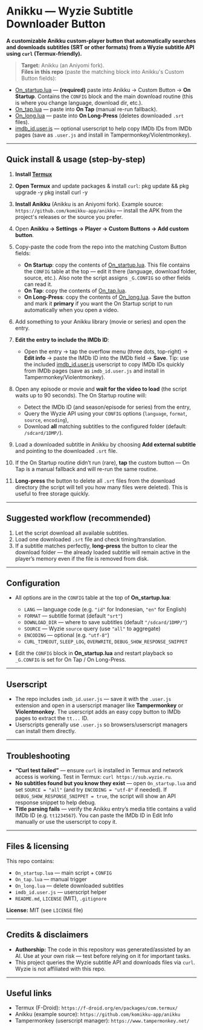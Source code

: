 
# Anikku — Wyzie Subtitle Downloader Button

**A customizable Anikku custom-player button that automatically searches and downloads subtitles (SRT or other formats) from a Wyzie subtitle API using `curl` (Termux-friendly).**

> **Target:** Anikku (an Aniyomi fork).  
> **Files in this repo** (paste the matching block into Anikku's Custom Button fields):
- [On_startup.lua](./On_startup.lua) — **(required)** paste into Anikku → Custom Button → **On Startup**. Contains the `CONFIG` block and the main download routine (this is where you change language, download dir, etc.).
- [On_tap.lua](./On_tap.lua) — paste into **On Tap** (manual re-run fallback).
- [On_long.lua](./On_long.lua) — paste into **On Long-Press** (deletes downloaded `.srt` files).
- [imdb_id.user.js](./imdb_id.user.js) — optional userscript to help copy IMDb IDs from IMDb pages (save as `.user.js` and install in Tampermonkey/Violentmonkey).

---

## Quick install & usage (step-by-step)

1. **Install [Termux](https://f-droid.org/en/packages/com.termux/)** 

3. **Open Termux** and update packages & install `curl`:
   pkg update && pkg upgrade -y
   pkg install curl -y

4. **Install Anikku** (Anikku is an Aniyomi fork). Example source: `https://github.com/komikku-app/anikku` — install the APK from the project's releases or the source you prefer.

5. Open **Anikku → Settings → Player → Custom Buttons → Add custom button**.

6. Copy-paste the code from the repo into the matching Custom Button fields:

   * **On Startup**: copy the contents of [On\_startup.lua](./On_startup.lua). This file contains the `CONFIG` table at the top — edit it there (language, download folder, source, etc.). Also note the script assigns `_G.CONFIG` so other fields can read it.
   * **On Tap**: copy the contents of [On\_tap.lua](./On_tap.lua).
   * **On Long-Press**: copy the contents of [On\_long.lua](./On_long.lua).
     Save the button and mark it **primary** if you want the On Startup script to run automatically when you open a video.

7. Add something to your Anikku library (movie or series) and open the entry.

8. **Edit the entry to include the IMDb ID**:

   * Open the entry → tap the overflow menu (three dots, top-right) → **Edit info** → paste the IMDb ID into the IMDb field → **Save**.
     Tip: use the included [imdb\_id.user.js](./imdb_id.user.js) userscript to copy IMDb IDs quickly from IMDb pages (save as `imdb_id.user.js` and install in Tampermonkey/Violentmonkey).

9. Open any episode or movie and **wait for the video to load** (the script waits up to 90 seconds). The On Startup routine will:

   * Detect the IMDb ID (and season/episode for series) from the entry,
   * Query the Wyzie API using your `CONFIG` options (`language`, `format`, `source`, `encoding`),
   * Download **all** matching subtitles to the configured folder (default: `/sdcard/1DMP/`).

10. Load a downloaded subtitle in Anikku by choosing **Add external subtitle** and pointing to the downloaded `.srt` file.

11. If the On Startup routine didn’t run (rare), **tap** the custom button — On Tap is a manual fallback and will re-run the same routine.

12. **Long-press** the button to delete all `.srt` files from the download directory (the script will tell you how many files were deleted). This is useful to free storage quickly.

---

## Suggested workflow (recommended)

1. Let the script download all available subtitles.
2. Load one downloaded `.srt` file and check timing/translation.
3. If a subtitle matches perfectly, **long-press** the button to clear the download folder — the already loaded subtitle will remain active in the player’s memory even if the file is removed from disk.

---

## Configuration

* All options are in the `CONFIG` table at the top of **On\_startup.lua**:

  * `LANG` — language code (e.g. `"id"` for Indonesian, `"en"` for English)
  * `FORMAT` — subtitle format (default `"srt"`)
  * `DOWNLOAD_DIR` — where to save subtitles (default `"/sdcard/1DMP/"`)
  * `SOURCE` — Wyzie `source` query (use `"all"` to aggregate)
  * `ENCODING` — optional (e.g. `"utf-8"`)
  * `CURL_TIMEOUT`, `SLEEP_LOG`, `OVERWRITE`, `DEBUG_SHOW_RESPONSE_SNIPPET`
* Edit the `CONFIG` block in **On\_startup.lua** and restart playback so `_G.CONFIG` is set for On Tap / On Long-Press.

---

## Userscript

* The repo includes `imdb_id.user.js` — save it with the `.user.js` extension and open in a userscript manager like **Tampermonkey** or **Violentmonkey**. The userscript adds an easy copy button to IMDb pages to extract the `tt...` ID.
* Userscripts generally use `.user.js` so browsers/userscript managers can install them directly.

---

## Troubleshooting

* **“Curl test failed”** — ensure `curl` is installed in Termux and network access is working. Test in Termux: `curl https://sub.wyzie.ru`.
* **No subtitles found but you know they exist** — open `On_startup.lua` and set `SOURCE = "all"` (and try `ENCODING = "utf-8"` if needed). If `DEBUG_SHOW_RESPONSE_SNIPPET = true`, the script will show an API response snippet to help debug.
* **Title parsing fails** — verify the Anikku entry’s media title contains a valid IMDb ID (e.g. `tt1234567`). You can paste the IMDb ID in Edit Info manually or use the userscript to copy it.

---

## Files & licensing

This repo contains:

* `On_startup.lua` — main script + `CONFIG`
* `On_tap.lua` — manual trigger
* `On_long.lua` — delete downloaded subtitles
* `imdb_id.user.js` — userscript helper
* `README.md`, `LICENSE` (MIT), `.gitignore`

**License:** MIT (see `LICENSE` file)

---

## Credits & disclaimers

* **Authorship:** The code in this repository was generated/assisted by an AI. Use at your own risk — test before relying on it for important tasks.
* This project queries the Wyzie subtitle API and downloads files via `curl`. Wyzie is not affiliated with this repo.

---

## Useful links

* Termux (F-Droid): `https://f-droid.org/en/packages/com.termux/`
* Anikku (example source): `https://github.com/komikku-app/anikku`
* Tampermonkey (userscript manager): `https://www.tampermonkey.net/`
